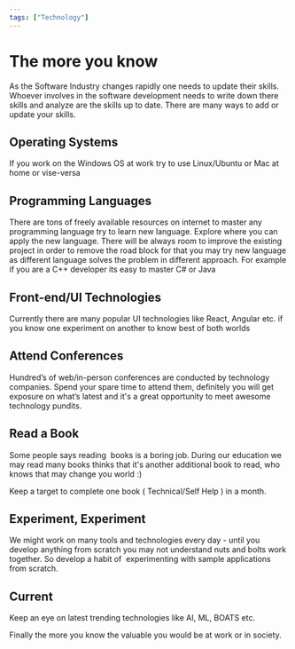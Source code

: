 ```yaml
---
tags: ["Technology"]
---
```


# The more you know

As the Software Industry changes rapidly one needs to update their skills. Whoever involves in the software development needs to write down there skills and analyze are the skills up to date. There are many ways to add or update your skills.

## Operating Systems

If you work on the Windows OS at work try to use Linux/Ubuntu or Mac at home or vise-versa

## Programming Languages

There are tons of freely available resources on internet to master any programming language try to learn new language. Explore where you can apply the new language. There will be always room to improve the existing project in order to remove the road block for that you may try new language as different language solves the problem in different approach. For example if you are a C++ developer its easy to master C# or Java

## Front-end/UI Technologies

Currently there are many popular UI technologies like React, Angular etc. if you know one experiment on another to know best of both worlds

## Attend Conferences

Hundred’s of web/in-person conferences are conducted by technology companies. Spend your spare time to attend them, definitely you will get exposure on what’s latest and it's a great opportunity to meet awesome technology pundits.

## Read a Book

Some people says reading  books is a boring job. During our education we may read many books thinks that it's another additional book to read, who knows that may change you world :)

Keep a target to complete one book ( Technical/Self Help ) in a month.

## Experiment, Experiment

We might work on many tools and technologies every day - until you develop anything from scratch you may not understand nuts and bolts work together. So develop a habit of  experimenting with sample applications from scratch.

## Current

Keep an eye on latest trending technologies like AI, ML, BOATS etc.  

Finally the more you know the valuable you would be at work or in society.
